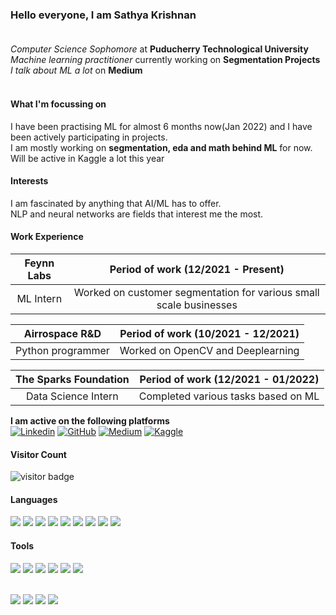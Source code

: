 ### Hello everyone, I am Sathya Krishnan<br><br>

*Computer Science Sophomore* at **Puducherry Technological University**<br>
*Machine learning practitioner* currently working on **Segmentation Projects**<br>
*I talk about ML a lot* on **Medium**<br><br>

#### What I'm focussing on
I have been practising ML for almost 6 months now(Jan 2022) and I have been actively participating in projects.<br>I am mostly working on **segmentation, eda and math behind ML** for now.<br>Will be active in Kaggle a lot this year

#### Interests
I am fascinated by anything that AI/ML has to offer. <br>NLP and neural networks are fields that interest me the most.

#### Work Experience
| Feynn Labs | Period of work (12/2021 - Present) |
|:---------:|:----------------------------------:|
| ML Intern | Worked on customer segmentation for various small scale businesses |

| Airrospace R&D | Period of work (10/2021 - 12/2021) |
|:---------:|:----------------------------------:|
| Python programmer | Worked on OpenCV and Deeplearning |

| The Sparks Foundation | Period of work (12/2021 - 01/2022) |
|:---------:|:----------------------------------:|
| Data Science Intern | Completed various tasks based on ML |


**I am active on the following platforms**<br>
[![Linkedin](https://img.shields.io/badge/LinkedIn-0077B5?style=for-the-badge&logo=linkedin&logoColor=white)](https://www.linkedin.com/in/sathya-krishnan-suresh-914763217/) 
[![GitHub](https://img.shields.io/badge/GitHub-100000?style=for-the-badge&logo=github&logoColor=white)](https://github.com/SathyaKrishnan1211/) 
[![Medium](https://img.shields.io/badge/Medium-12100E?style=for-the-badge&logo=medium&logoColor=white)](https://medium.com/@mr.sk12112002) 
[![Kaggle](https://img.shields.io/badge/Kaggle-20BEFF?style=for-the-badge&logo=Kaggle&logoColor=white)](https://www.kaggle.com/sathyakrishnan12)<br>
#### Visitor Count
![visitor badge](https://visitor-badge.glitch.me/badge?page_id=SathyaKrishnan1211.visitor-badge&left_color=red&right_color=green) 


#### Languages
<p>
  <img src="https://img.shields.io/badge/Python-3776AB?style=for-the-badge&logo=python&logoColor=white" />
  <img src="https://img.shields.io/badge/HTML5-E34F26?style=for-the-badge&logo=html5&logoColor=white" />
  <img src="https://img.shields.io/badge/CSS3-1572B6?style=for-the-badge&logo=css3&logoColor=white" />
  <img src="https://img.shields.io/badge/C-00599C?style=for-the-badge&logo=c&logoColor=white" />
  <img src="https://img.shields.io/badge/C%2B%2B-00599C?style=for-the-badge&logo=c%2B%2B&logoColor=white" />
  <img src="https://img.shields.io/badge/Java-ED8B00?style=for-the-badge&logo=java&logoColor=white" />
  <img src="https://img.shields.io/badge/Numpy-777BB4?style=for-the-badge&logo=numpy&logoColor=white" />
  <img src="https://img.shields.io/badge/Pandas-2C2D72?style=for-the-badge&logo=pandas&logoColor=white" />
  <img src="https://img.shields.io/badge/scikit_learn-F7931E?style=for-the-badge&logo=scikit-learn&logoColor=white" />
</p>


#### Tools
<p>
  <img src="https://img.shields.io/badge/Visual_Studio_Code-0078D4?style=for-the-badge&logo=visual%20studio%20code&logoColor=white" />
  <img src="https://img.shields.io/badge/Visual_Studio-5C2D91?style=for-the-badge&logo=visual%20studio&logoColor=white" />
  <img src="https://img.shields.io/badge/Atom-66595C?style=for-the-badge&logo=Atom&logoColor=white" />
  <img src="https://img.shields.io/badge/Eclipse-2C2255?style=for-the-badge&logo=eclipse&logoColor=white" />
  <img src="https://img.shields.io/badge/sublime_text-%23575757.svg?&style=for-the-badge&logo=sublime-text&logoColor=important" />
  <img src="https://img.shields.io/badge/Colab-F9AB00?style=for-the-badge&logo=googlecolab&color=525252" />
</p><br>
<img src="https://github-readme-stats.vercel.app/api?username=SathyaKrishnan1211" />
<img src="https://github-readme-streak-stats.herokuapp.com/?user=SathyaKrishnan1211" />
<img src="https://github-readme-stats.vercel.app/api/top-langs/?username=SathyaKrishnan1211" />
<img src="https://activity-graph.herokuapp.com/graph?username=SathyaKrishnan1211&theme=minimal" />

